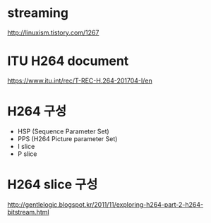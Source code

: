 # streaming 
http://linuxism.tistory.com/1267

# ITU H264 document
https://www.itu.int/rec/T-REC-H.264-201704-I/en

# H264 구성
- HSP (Sequence Parameter Set) 
- PPS (H264 Picture parameter Set)
- I slice
- P slice


# H264 slice 구성
http://gentlelogic.blogspot.kr/2011/11/exploring-h264-part-2-h264-bitstream.html

